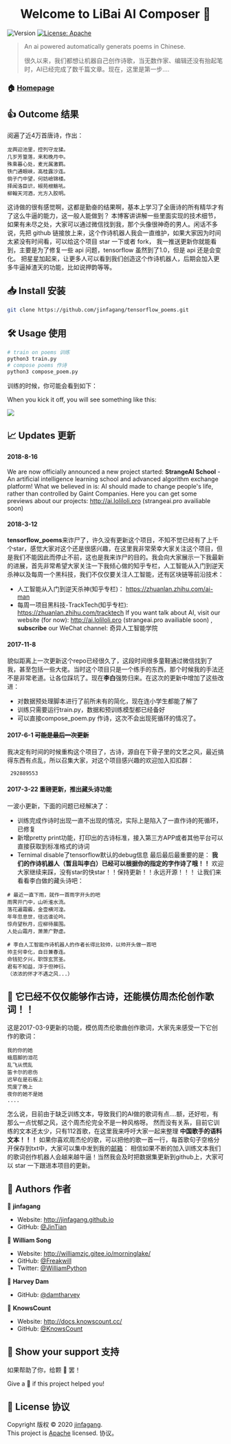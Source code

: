<h1 align="center">Welcome to LiBai AI Composer 👋</h1>
<p>
  <img alt="Version" src="https://img.shields.io/badge/version-under-blue.svg?cacheSeconds=2592000" />
  <a href="https://github.com/jinfagang/tensorflow_poems/#Copyright" target="_blank">
    <img alt="License: Apache" src="https://img.shields.io/badge/License-Apache-yellow.svg" />
  </a>
</p>

> An ai powered automatically generats poems in Chinese.
>
> 很久以来，我们都想让机器自己创作诗歌，当无数作家、编辑还没有抬起笔时，AI已经完成了数千篇文章。现在，这里是第一步....

### 🏠 [Homepage](https://github.com/jinfagang/tensorflow_poems)

## 👍 Outcome 结果

阅遍了近4万首唐诗，作出：

```
龙舆迎池里，控列守龙猱。
几岁芳篁落，来和晚月中。
殊乘暮心处，麦光属激羁。
铁门通眼峡，高桂露沙连。
倘子门中望，何妨嶮锦楼。
择闻洛臣识，椒苑根觞吼。
柳翰天河酒，光方入胶明。
```

这诗做的很有感觉啊，这都是勤奋的结果啊，基本上学习了全唐诗的所有精华才有了这么牛逼的能力，这一般人能做到？
本博客讲讲解一些里面实现的技术细节，如果有未尽之处，大家可以通过微信找到我，那个头像很神奇的男人。闲话不多说，先把 github 链接放上来，这个作诗机器人我会一直维护，如果大家因为时间太紧没有时间看，可以给这个项目 star 一下或者 fork，
我一推送更新你就能看到，主要是为了修复一些 api 问题，tensorflow 虽然到了1.0，但是 api 还是会变化。
把星星加起来，让更多人可以看到我们创造这个作诗机器人，后期会加入更多牛逼掉渣天的功能，比如说押韵等等。

## 📥 Install 安装

```sh
git clone https://github.com/jinfagang/tensorflow_poems.git
```

## 🛠 Usage 使用

```sh
# train on poems 训练
python3 train.py
# compose poems 作诗
python3 compose_poem.py
```

训练的时候，你可能会看到如下：

When you kick it off, you will see something like this:

![](https://i.loli.net/2018/03/12/5aa5fd903c041.jpeg)

## 📈 Updates 更新

#### 2018-8-16

We are now officially announced a new project started: **StrangeAI School** - An artificial intelligence learning school and advanced algorithm exchange platform! What we believed in is: AI should made to change people's life, rather than controlled by Gaint Companies.
Here you can get some previews about our projects: http://ai.loliloli.pro (strangeai.pro availiable soon)

#### 2018-3-12

**tensorflow_poems**来诈尸了，许久没有更新这个项目，不知不觉已经有了上千个star，感觉大家对这个还是很感兴趣，在这里我非常荣幸大家关注这个项目，但是我们不能因此而停止不前，这也是我来诈尸的目的。我会向大家展示一下我最新的进展，首先非常希望大家关注一下我倾心做的知乎专栏，人工智能从入门到逆天杀神以及每周一个黑科技，我们不仅仅要关注人工智能，还有区块链等前沿技术：

- 人工智能从入门到逆天杀神(知乎专栏)： https://zhuanlan.zhihu.com/ai-man
- 每周一项目黑科技-TrackTech(知乎专栏):  https://zhuanlan.zhihu.com/tracktech
    If you want talk about AI, visit our website (for now):  http://ai.loliloli.pro (strangeai.pro availiable soon)
     , **subscribe** our WeChat channel: 奇异人工智能学院

#### 2017-11-8

貌似距离上一次更新这个repo已经很久了，这段时间很多童鞋通过微信找到了我，甚至包括一些大佬。当时这个项目只是一个练手的东西，那个时候我的手法还不是非常老道。让各位踩坑了。现在**李白**强势归来。在这次的更新中增加了这些改进：

- 对数据预处理脚本进行了前所未有的简化，现在连小学生都能了解了
- 训练只需要运行train.py，数据和预训练模型都已经备好
- 可以直接compose_poem.py 作诗，这次不会出现死循环的情况了。

#### 2017-6-1 ~~可能是最后一次更新~~

我决定有时间的时候重构这个项目了，古诗，源自在下骨子里的文艺之风，最近搞得东西有点乱，所以召集大家，对这个项目感兴趣的欢迎加入扣扣群：

```
 292889553
```


#### 2017-3-22 重磅更新，推出藏头诗功能

一波小更新，下面的问题已经解决了：

* 训练完成作诗时出现一直不出现的情况，实际上是陷入了一直作诗的死循环，已修复
* 新增pretty print功能，打印出的古诗标准，接入第三方APP或者其他平台可以直接获取到标准格式的诗词
* Ternimal disable了tensorflow默认的debug信息
    最后最后最重要的是： **我们的作诗机器人（暂且叫李白）已经可以根据你的指定的字作诗了哦！！**
    欢迎大家继续来踩，没有star的快star！！保持更新！！永远开源！！！
    让我们来看看李白做的藏头诗吧：

```
# 最近一直下雨，就作一首雨字开头的吧
雨霁开门中，山听淮水流。
落花遍霜霰，金壶横河湟。
年年忽息世，径远谁论吟。
惊舟望秋月，应柳待晨围。
人处山霜月，萧萧广野虚。

# 李白人工智能作诗机器人的作者长得比较帅，以帅开头做一首吧
帅主何幸化，自日兼春连。
命钱犯夕兴，职馀玄赏圣。
君有不知益，浮于但神衍。
（浓浓的怀才不遇之风...）
```

## 👊 它已经不仅仅能够作古诗，还能模仿周杰伦创作歌词！！

这是2017-03-9更新的功能，模仿周杰伦歌曲创作歌词，大家先来感受一下它创作的歌词：

```
我的你的她
蛾眉脚的泪花
乱飞从慌乱
笛卡尔的悲伤
迟早在是石板上
荒废了晚上
夜你的她不是她
....
```

怎么说，目前由于缺乏训练文本，导致我们的AI做的歌词有点....额，还好啦，有那么一点忧郁之风，这个周杰伦完全不是一种风格呀。
然而没有关系，目前它训练的文本还太少，只有112首歌，在这里我来呼吁大家一起来整理 **中国歌手的语料文本！！！**
如果你喜欢周杰伦的歌，可以把他的歌一首一行，每首歌句子空格分开保存到txt中，大家可以集中发到我的[邮箱](mailto:jinfagang19@163.com)：
相信如果不断的加入训练文本我们的歌词创作机器人会越来越牛逼！当然我会及时把数据集更新到github上，大家可以 star 一下跟进本项目的更新。

## 👥 Authors 作者

👤 **jinfagang**

* Website: http://jinfagang.github.io
* GitHub: [@JinTian](https://github.com/JinTian)

👤 **William Song**

- Website: http://williamzjc.gitee.io/morninglake/
- GitHub: [@Freakwill](https://github.com/Freakwill)
- Twitter: [@WilliamPython](https://twitter.com/WilliamPython)

👤 **Harvey Dam**

- GitHub: [@damtharvey](https://github.com/damtharvey)

👤 **KnowsCount**

- Website: http://docs.knowscount.cc/
- GitHub: [@KnowsCount](https://github.com/KnowsCount)

## 🎉 Show your support 支持

如果帮助了你，给颗 🌟 罢！

Give a 🌟 if this project helped you!

## 📝 License 协议

Copyright 版权 © 2020 [jinfagang](https://github.com/JinTian).<br />
This project is [Apache](https://github.com/jinfagang/tensorflow_poems/#Copyright) licensed. 协议。